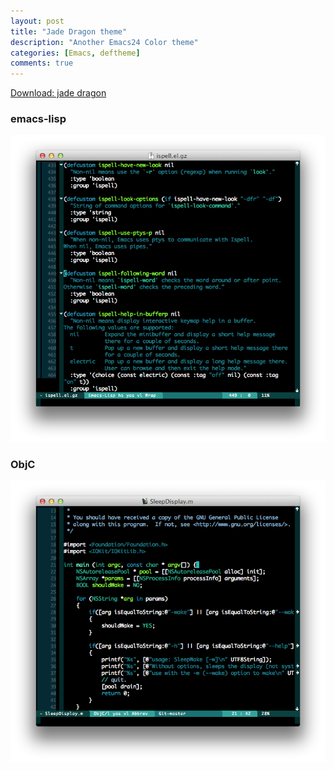 ```yaml
---
layout: post
title: "Jade Dragon theme"
description: "Another Emacs24 Color theme"
categories: [Emacs, deftheme]
comments: true
---
```


[Download: jade dragon](/downloads/jadedragon-theme.el)

### emacs-lisp

![emacs-lisp](/media/jadedragon-emacslisp.png)

### ObjC 

![SleepDisplay console utility](/media/jadedragon-objc.png)

